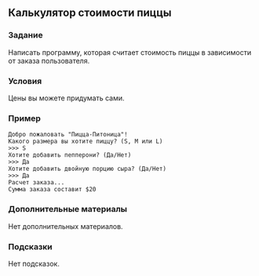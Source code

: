 ## Калькулятор стоимости пиццы

### Задание

Написать программу, которая считает стоимость пиццы в зависимости от заказа пользователя.


### Условия

Цены вы можете придумать сами.

### Пример

```
Добро пожаловать "Пицца-Питоница"!
Какого размера вы хотите пиццу? (S, M или L)
>>> S
Хотите добавить пепперони? (Да/Нет)
>>> Да
Хотите добавить двойную порцию сыра? (Да/Нет)
>>> Да
Расчет заказа...
Сумма заказа составит $20
```


### Дополнительные материалы

Нет дополнительных материалов.

### Подсказки

Нет подсказок.
